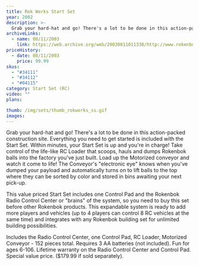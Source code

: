```yaml
---
title: Rok Works Start Set
year: 2002
description: >-
  Grab your hard-hat and go! There's a lot to be done in this action-packed construction site. Everything you need to get started is included with the Start Set. Within minutes, your Start Set is up and you're in charge! Take control of the life-like RC Loader that scoops, hauls and dumps Rokenbok balls into the factory you've just built.
archiveLinks:
  - name: 08/11/2003
    link: https://web.archive.org/web/20030811011338/http://www.rokenbok.com/catalog/2002_pd_ss_rokworks.html
priceHistory:
  - date: 08/11/2003
    price: 99.99
skus:
  - "#34111"
  - "#34112"
  - "#04115"
category: Start Set (RC)
video: ""
plans:

thumb: /img/sets/thumb_rokworks_ss.gif
images:
---
```

Grab your hard-hat and go! There's a lot to be done in this action-packed construction site. Everything you need to get started is included with the Start Set. Within minutes, your Start Set is up and you're in charge! Take control of the life-like RC Loader that scoops, hauls and dumps Rokenbok balls into the factory you've just built. Load up the Motorized conveyor and watch it come to life! The Conveyor's "electronic eye" knows when you've dumped your payload and automatically turns on to lift balls to the top where they can be sorted by color and stored in bins awaiting your next pick-up.

This value priced Start Set includes one Control Pad and the Rokenbok Radio Control Center or "brains" of the system, so you need to buy this set before other Rokenbok products. This expandable system is ready to add more players and vehicles (up to 4 players can control 8 RC vehicles at the same time) and integrates with any Rokenbok building set for unlimited building possibilities.

Includes the Radio Control Center, one Control Pad, RC Loader, Motorized Conveyor - 152 pieces total. Requires 3 AA batteries (not included). Fun for ages 6-106. Lifetime warranty on the Radio Control Center and Control Pad. Special value price. ($179.99 if sold separately).
